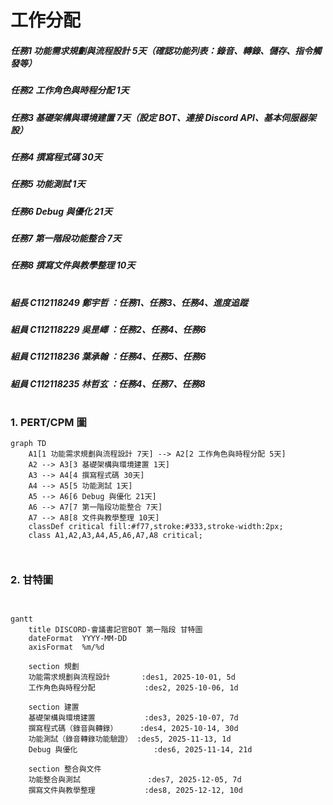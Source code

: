 # 工作分配

#####  任務1 功能需求規劃與流程設計 5天（確認功能列表：錄音、轉錄、儲存、指令觸發等）
#####  任務2 工作角色與時程分配 1天
#####  任務3 基礎架構與環境建置 7天（設定 BOT、連接 Discord API、基本伺服器架設）
#####  任務4 撰寫程式碼 30天
#####  任務5 功能測試 1天
#####  任務6 Debug 與優化 21天
#####  任務7 第一階段功能整合 7天
#####  任務8 撰寫文件與教學整理 10天
#  
#  
#  
#  
#  
#  
##### 組長 C112118249 鄭宇哲 ：任務1、任務3、任務4、進度追蹤
##### 組員 C112118229 吳昰嶧 ：任務2、任務4、任務6
##### 組員 C112118236 葉承翰 ：任務4、任務5、任務6
##### 組員 C112118235 林哲玄 ：任務4、任務7、任務8
#
#
#
#
#
### 1. PERT/CPM 圖
```mermaid
graph TD
    A1[1 功能需求規劃與流程設計 7天] --> A2[2 工作角色與時程分配 5天]
    A2 --> A3[3 基礎架構與環境建置 1天]
    A3 --> A4[4 撰寫程式碼 30天]
    A4 --> A5[5 功能測試 1天]
    A5 --> A6[6 Debug 與優化 21天]
    A6 --> A7[7 第一階段功能整合 7天]
    A7 --> A8[8 文件與教學整理 10天]
    classDef critical fill:#f77,stroke:#333,stroke-width:2px;
    class A1,A2,A3,A4,A5,A6,A7,A8 critical;



```
### 2. 甘特圖
```mermaid


gantt
    title DISCORD-會議書記官BOT 第一階段 甘特圖
    dateFormat  YYYY-MM-DD
    axisFormat  %m/%d

    section 規劃
    功能需求規劃與流程設計       :des1, 2025-10-01, 5d
    工作角色與時程分配           :des2, 2025-10-06, 1d

    section 建置
    基礎架構與環境建置           :des3, 2025-10-07, 7d
    撰寫程式碼（錄音與轉錄）     :des4, 2025-10-14, 30d
    功能測試（錄音轉錄功能驗證） :des5, 2025-11-13, 1d
    Debug 與優化                 :des6, 2025-11-14, 21d

    section 整合與文件
    功能整合與測試               :des7, 2025-12-05, 7d
    撰寫文件與教學整理           :des8, 2025-12-12, 10d


``` 
